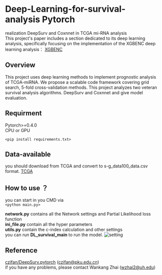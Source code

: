 # Deep-Learning-for-survival-analysis  **Pytorch**
realization DeepSurv and Coxnnet in TCGA mi-RNA analysis   
This project's paper includes a section dedicated to its deep learning analysis, specifically focusing on the implementation of the XGBENC deep learning analysis： [XGBENC](google.com)  
##  Overview
This project uses deep learning methods to implement prognostic analysis of TCGA-miRNA. We propose a scalable code framework covering grid search, 5-fold cross-validation methods. This project analyzes two veteran survival analysis algorithms. DeepSurv and Coxnnet and give model evaluation.
## Requirment
Pytorch>=0.4.0  
CPU or GPU

`<pip install requirements.txt>` 
##  Data-available
you should download from TCGA and convert to s-g_data100_data.csv format.
[TCGA](https://www.cancer.gov/ccg/research/genome-sequencing/tcga)  
##  How to use ？
you can start in you CMD via  
`<python main.py>` 

**network.py** contains all the Network settings and Partial Likelihood loss function  
**ini_file.py** contain all the hyper parameters  
**utils.py** contain the c-index calculation and other settings  
you can run **DL_survival_main** to run the model.
![setting](https://github.com/Madrigalpp/Torch-version-for-TCGA-data-DeepSurv-/blob/main/exp%20setting.png)
##  Reference
[czifan/DeepSurv.pytorch](https://github.com/czifan/DeepSurv.pytorch) (czifan@pku.edu.cn)  
if you have any problems, please contact Wankang Zhai (wzhai2@uh.edu) 

